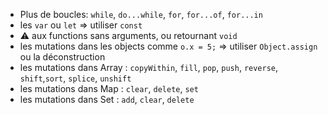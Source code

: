 * Plus de boucles: `while`, `do...while`, `for`, `for...of`, `for...in`   
* les `var` ou `let` => utiliser `const`
* ⚠️ aux functions sans arguments, ou retournant `void`
* les mutations dans les objects comme `o.x = 5;` => utiliser `Object.assign` ou la déconstruction 
* les mutations dans Array : `copyWithin`, `fill`, `pop`, `push`, `reverse`, `shift`,`sort`, `splice`, `unshift`
 * les mutations dans Map : `clear`, `delete`, `set`
 * les mutations dans Set : `add`, `clear`, `delete`
